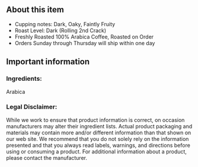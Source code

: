 ## **About this item**

- Cupping notes: Dark, Oaky, Faintly Fruity
- Roast Level: Dark (Rolling 2nd Crack)
- Freshly Roasted 100% Arabica Coffee, Roasted on Order
- Orders Sunday through Thursday will ship within one day

## **Important information**

### **Ingredients:**

Arabica

### **Legal Disclaimer:**

While we work to ensure that product information is correct, on occasion manufacturers may alter their ingredient lists. Actual product packaging and materials may contain more and/or different information than that shown on our web site. We recommend that you do not solely rely on the information presented and that you always read labels, warnings, and directions before using or consuming a product. For additional information about a product, please contact the manufacturer.
